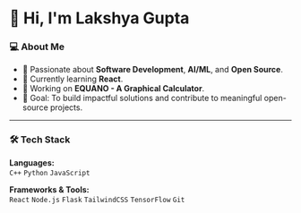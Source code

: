# 👋 Hi, I'm Lakshya Gupta

### 💻 About Me  
- 🚀 Passionate about **Software Development**, **AI/ML**, and **Open Source**.  
- 🌱 Currently learning **React**.  
- 🔭 Working on **EQUANO - A Graphical Calculator**.  
- 🎯 Goal: To build impactful solutions and contribute to meaningful open-source projects.  

---

### 🛠️ Tech Stack  
**Languages:**  
`C++` `Python` `JavaScript`  

**Frameworks & Tools:**  
`React` `Node.js` `Flask` `TailwindCSS` `TensorFlow` `Git`
